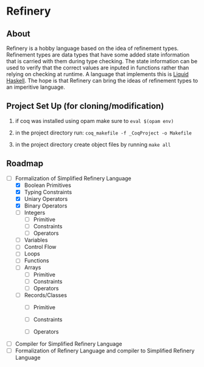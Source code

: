 # Refinery

## About

Refinery is a hobby language based on the idea of refinement types. Refinement types are data types that have some added state information that is carried with them during type checking. The state information can be used to verify that the correct values are inputed in functions rather than relying on checking at runtime. A language that implements this is [Liquid Haskell](https://ucsd-progsys.github.io/liquidhaskell/). The hope is that Refinery can bring the ideas of refinement types to an imperitive language.

## Project Set Up (for cloning/modification)

1) if coq was installed using opam make sure to 
    ``` eval $(opam env) ```

2) in the project directory run:
    ```coq_makefile -f _CoqProject -o Makefile```

3) in the project directory create object files by running
    ```make all```

## Roadmap

- [ ] Formalization of Simplified Refinery Language 
  - [x] Boolean Primitives
  - [x] Typing Constraints
  - [x] Uniary Operators
  - [x] Binary Operators
  - [ ] Integers
    - [ ] Primitive
    - [ ] Constraints
    - [ ] Operators
  - [ ] Variables
  - [ ] Control Flow
  - [ ] Loops
  - [ ] Functions
  - [ ] Arrays
    - [ ] Primitive
    - [ ] Constraints
    - [ ] Operators
  - [ ] Records/Classes 
    - [ ] Primitive
    - [ ] Constraints
    - [ ] Operators


- [ ] Compiler for Simplified Refinery Language
- [ ] Formalization of Refinery Language and compiler to Simplified Refinery Language 
